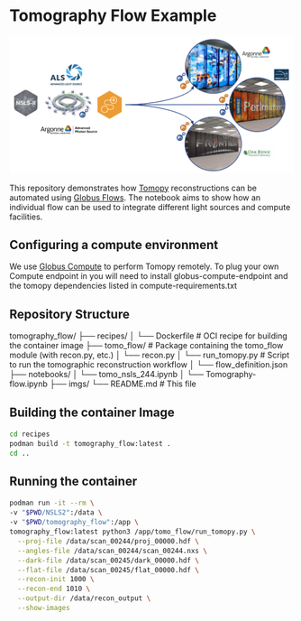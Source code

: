 # Tomography Flow Example

![An example IRI flow for tomography](img/lightsources.png "Tomography IRI")

This repository demonstrates how [Tomopy](https://tomopy.readthedocs.io/en/latest/) reconstructions can be automated using [Globus Flows](https://www.globus.org/globus-flows-service). The notebook aims to show how an individual flow can be used to integrate different light sources and compute facilities.

## Configuring a compute environment

We use [Globus Compute](https://globus-compute.readthedocs.io/en/latest/index.html) to perform Tomopy remotely. To plug your own Compute endpoint in you will need to install globus-compute-endpoint and the tomopy dependencies listed in compute-requirements.txt


## Repository Structure

tomography_flow/ 
├── recipes/ 
│ └── Dockerfile # OCI recipe for building the container image 
├── tomo_flow/ # Package containing the tomo_flow module (with recon.py, etc.)
│ └── recon.py
│ └── run_tomopy.py # Script to run the tomographic reconstruction workflow 
│ └── flow_definition.json
├── notebooks/
│ └── tomo_nsls_244.ipynb 
│ └── Tomography-flow.ipynb
├── imgs/
└── README.md # This file

## Building the container Image

   ```bash
   cd recipes
   podman build -t tomography_flow:latest .
   cd ..
   ```

## Running the container

  ```bash
  podman run -it --rm \
  -v "$PWD/NSLS2":/data \
  -v "$PWD/tomography_flow":/app \
  tomography_flow:latest python3 /app/tomo_flow/run_tomopy.py \
    --proj-file /data/scan_00244/proj_00000.hdf \
    --angles-file /data/scan_00244/scan_00244.nxs \
    --dark-file /data/scan_00245/dark_00000.hdf \
    --flat-file /data/scan_00245/flat_00000.hdf \
    --recon-init 1000 \
    --recon-end 1010 \
    --output-dir /data/recon_output \
    --show-images
  ```
